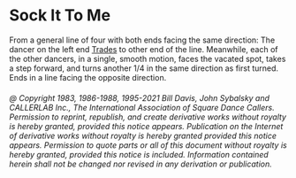 
# Sock It To Me

From a general line of four with both ends facing the same direction: The
dancer on the left end [Trades](../b2/trade.md) to other end of the line. Meanwhile, each of the
other dancers, in a single, smooth motion, faces the vacated spot, takes a step
forward, and turns another 1/4 in the same direction as first turned. Ends in a
line facing the opposite direction.

###### @ Copyright 1983, 1986-1988, 1995-2021 Bill Davis, John Sybalsky and CALLERLAB Inc., The International Association of Square Dance Callers. Permission to reprint, republish, and create derivative works without royalty is hereby granted, provided this notice appears. Publication on the Internet of derivative works without royalty is hereby granted provided this notice appears. Permission to quote parts or all of this document without royalty is hereby granted, provided this notice is included. Information contained herein shall not be changed nor revised in any derivation or publication.
